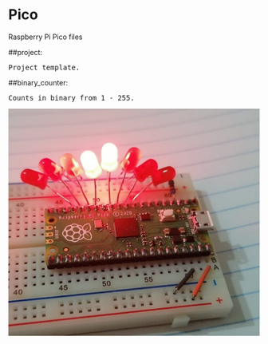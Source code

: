 # Pico
Raspberry Pi Pico files

##project:
<pre>
Project template.
</pre>
##binary_counter:
<pre>
Counts in binary from 1 - 255.
</pre>
<img src="src/pico_binary_on.jpeg" alt="pico binary on image"/>
